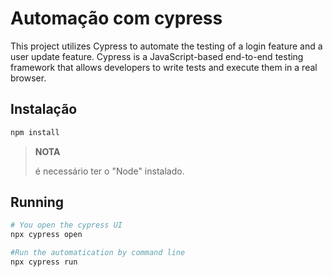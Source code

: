 # Automação com cypress

This project utilizes Cypress to automate the testing of a login feature and a user update feature. Cypress is a JavaScript-based end-to-end testing framework that allows developers to write tests and execute them in a real browser.

## Instalação
```bash
npm install
```
> **NOTA**
> 
> é necessário ter o "Node" instalado.

## Running
```bash
# You open the cypress UI
npx cypress open

#Run the automatication by command line
npx cypress run
```
